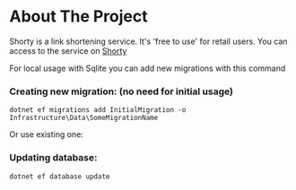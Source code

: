 # About The Project
Shorty is a link shortening service. It's 'free to use' for retail users.
You can access to the service on [Shorty](https://shorty.beerealm.com/)

For local usage with Sqlite you can add new migrations with this command
### Creating new migration: (no need for initial usage)
`dotnet ef migrations add InitialMigration -o Infrastructure\Data\SomeMigrationName`

Or use existing one:
### Updating database:
`dotnet ef database update`